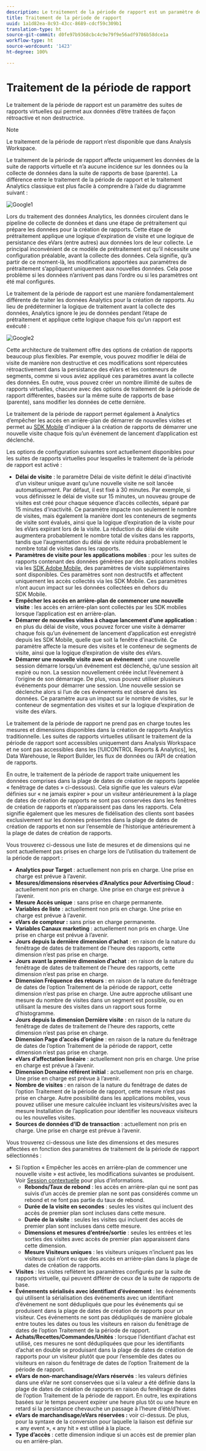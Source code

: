 ```yaml
---
description: Le traitement de la période de rapport est un paramètre des suites de rapports virtuelles qui permet aux données d’être traitées de façon rétroactive et non destructrice.
title: Traitement de la période de rapport
uuid: 1a1d82ea-8c93-43cc-8689-cdcf59c309b1
translation-type: ht
source-git-commit: d0fe97b9368cbc4c9e79f9e56adf9786b58dce1a
workflow-type: ht
source-wordcount: '1423'
ht-degree: 100%

---
```



# Traitement de la période de rapport

Le traitement de la période de rapport est un paramètre des suites de rapports virtuelles qui permet aux données d’être traitées de façon rétroactive et non destructrice.

>[!NOTE]
>
>Le traitement de la période de rapport n’est disponible que dans Analysis Workspace.

Le traitement de la période de rapport affecte uniquement les données de la suite de rapports virtuelle et n’a aucune incidence sur les données ou la collecte de données dans la suite de rapports de base (parente). La différence entre le traitement de la période de rapport et le traitement Analytics classique est plus facile à comprendre à l’aide du diagramme suivant :

![Google1](assets/google1.jpg)

Lors du traitement des données Analytics, les données circulent dans le pipeline de collecte de données et dans une étape de prétraitement qui prépare les données pour la création de rapports. Cette étape de prétraitement applique une logique d’expiration de visite et une logique de persistance des eVars (entre autres) aux données lors de leur collecte. Le principal inconvénient de ce modèle de prétraitement est qu’il nécessite une configuration préalable, avant la collecte des données. Cela signifie, qu’à partir de ce moment-là, les modifications apportées aux paramètres de prétraitement s’appliquent uniquement aux nouvelles données. Cela pose problème si les données n’arrivent pas dans l’ordre ou si les paramètres ont été mal configurés.

Le traitement de la période de rapport est une manière fondamentalement différente de traiter les données Analytics pour la création de rapports. Au lieu de prédéterminer la logique de traitement avant la collecte des données, Analytics ignore le jeu de données pendant l’étape de prétraitement et applique cette logique chaque fois qu’un rapport est exécuté :

![Google2](assets/google2.jpg)

Cette architecture de traitement offre des options de création de rapports beaucoup plus flexibles. Par exemple, vous pouvez modifier le délai de visite de manière non destructive et ces modifications sont répercutées rétroactivement dans la persistance des eVars et les conteneurs de segments, comme si vous aviez appliqué ces paramètres avant la collecte des données. En outre, vous pouvez créer un nombre illimité de suites de rapports virtuelles, chacune avec des options de traitement de la période de rapport différentes, basées sur la même suite de rapports de base (parente), sans modifier les données de cette dernière.

Le traitement de la période de rapport permet également à Analytics d’empêcher les accès en arrière-plan de démarrer de nouvelles visites et permet au [SDK Mobile](https://marketing.adobe.com/developer/get-started/mobile/c-measuring-mobile-applications) d’indiquer à la création de rapports de démarrer une nouvelle visite chaque fois qu’un événement de lancement d’application est déclenché.

Les options de configuration suivantes sont actuellement disponibles pour les suites de rapports virtuelles pour lesquelles le traitement de la période de rapport est activé :

* **Délai de visite** : le paramètre Délai de visite définit le délai d’inactivité d’un visiteur unique avant qu’une nouvelle visite ne soit lancée automatiquement. Par défaut, il est fixé à 30 minutes. Par exemple, si vous définissez le délai de visite sur 15 minutes, un nouveau groupe de visites est créé pour chaque séquence d’accès collectés, séparé par 15 minutes d’inactivité. Ce paramètre impacte non seulement le nombre de visites, mais également la manière dont les conteneurs de segments de visite sont évalués, ainsi que la logique d’expiration de la visite pour les eVars expirant lors de la visite. La réduction du délai de visite augmentera probablement le nombre total de visites dans les rapports, tandis que l’augmentation du délai de visite réduira probablement le nombre total de visites dans les rapports.
* **Paramètres de visite pour les applications mobiles** : pour les suites de rapports contenant des données générées par des applications mobiles via les [SDK Adobe Mobile](https://www.adobe.io/apis/cloudplatform/mobile.html), des paramètres de visite supplémentaires sont disponibles. Ces paramètres sont non destructifs et affectent uniquement les accès collectés via les SDK Mobile. Ces paramètres n’ont aucun impact sur les données collectées en dehors du SDK Mobile.
* **Empêcher les accès en arrière-plan de commencer une nouvelle visite** : les accès en arrière-plan sont collectés par les SDK mobiles lorsque l’application est en arrière-plan.
* **Démarrer de nouvelles visites à chaque lancement d’une application** : en plus du délai de visite, vous pouvez forcer une visite à démarrer chaque fois qu’un événement de lancement d’application est enregistré depuis les SDK Mobile, quelle que soit la fenêtre d’inactivité. Ce paramètre affecte la mesure des visites et le conteneur de segments de visite, ainsi que la logique d’expiration de visite des eVars.
* **Démarrer une nouvelle visite avec un événement** : une nouvelle session démarre lorsqu’un événement est déclenché, qu’une session ait expiré ou non. La session nouvellement créée inclut l’événement à l’origine de son démarrage. De plus, vous pouvez utiliser plusieurs événements pour démarrer une session. Une nouvelle session se déclenche alors si l’un de ces événements est observé dans les données. Ce paramètre aura un impact sur le nombre de visites, sur le conteneur de segmentation des visites et sur la logique d’expiration de visite des eVars.

Le traitement de la période de rapport ne prend pas en charge toutes les mesures et dimensions disponibles dans la création de rapports Analytics traditionnelle. Les suites de rapports virtuelles utilisant le traitement de la période de rapport sont accessibles uniquement dans Analysis Workspace et ne sont pas accessibles dans les [!UICONTROL Reports &amp; Analytics], les, Data Warehouse, le Report Builder, les flux de données ou l’API de création de rapports.

En outre, le traitement de la période de rapport traite uniquement les données comprises dans la plage de dates de création de rapports (appelée « fenêtrage de dates » ci-dessous). Cela signifie que les valeurs eVar définies sur « ne jamais expirer » pour un visiteur antérieurement à la plage de dates de création de rapports ne sont pas conservées dans les fenêtres de création de rapports et n’apparaissent pas dans les rapports. Cela signifie également que les mesures de fidélisation des clients sont basées exclusivement sur les données présentes dans la plage de dates de création de rapports et non sur l’ensemble de l’historique antérieurement à la plage de dates de création de rapports.

Vous trouverez ci-dessous une liste de mesures et de dimensions qui ne sont actuellement pas prises en charge lors de l’utilisation du traitement de la période de rapport :

* **Analytics pour Target** : actuellement non pris en charge. Une prise en charge est prévue à l’avenir.
* **Mesures/dimensions réservées d’Analytics pour Advertising Cloud :** actuellement non pris en charge. Une prise en charge est prévue à l’avenir.
* **Mesure Accès unique** : sans prise en charge permanente.
* **Variables de liste** : actuellement non pris en charge. Une prise en charge est prévue à l’avenir.
* **eVars de compteur :** sans prise en charge permanente.
* **Variables Canaux marketing** : actuellement non pris en charge. Une prise en charge est prévue à l’avenir.
* **Jours depuis la dernière dimension d’achat** : en raison de la nature du fenêtrage de dates de traitement de l’heure des rapports, cette dimension n’est pas prise en charge.
* **Jours avant la première dimension d’achat** : en raison de la nature du fenêtrage de dates de traitement de l’heure des rapports, cette dimension n’est pas prise en charge.
* **Dimension Fréquence des retours** : en raison de la nature du fenêtrage de dates de l’option Traitement de la période de rapport, cette dimension n’est pas prise en charge. Une autre approche utilisant une mesure du nombre de visites dans un segment est possible, ou en utilisant la mesure des visites dans un rapport sous forme d’histogramme.
* **Jours depuis la dimension Dernière visite** : en raison de la nature du fenêtrage de dates de traitement de l’heure des rapports, cette dimension n’est pas prise en charge.
* **Dimension Page d’accès d’origine** : en raison de la nature du fenêtrage de dates de l’option Traitement de la période de rapport, cette dimension n’est pas prise en charge.
* **eVars d’affectation linéaire** : actuellement non pris en charge. Une prise en charge est prévue à l’avenir.
* **Dimension Domaine référent initial** : actuellement non pris en charge. Une prise en charge est prévue à l’avenir.
* **Nombre de visites** : en raison de la nature du fenêtrage de dates de l’option Traitement de la période de rapport, cette mesure n’est pas prise en charge. Autre possibilité dans les applications mobiles, vous pouvez utiliser une mesure calculée incluant les visiteurs/visites avec la mesure Installation de l’application pour identifier les nouveaux visiteurs ou les nouvelles visites.
* **Sources de données d’ID de transaction** : actuellement non pris en charge. Une prise en charge est prévue à l’avenir.

Vous trouverez ci-dessous une liste des dimensions et des mesures affectées en fonction des paramètres de traitement de la période de rapport sélectionnés :

* Si l’option « Empêcher les accès en arrière-plan de commencer une nouvelle visite » est activée, les modifications suivantes se produisent. Voir [Session contextuelle](vrs-mobile-visit-processing.md) pour plus d’informations.
   * **Rebonds/Taux de rebond** : les accès en arrière-plan qui ne sont pas suivis d’un accès de premier plan ne sont pas considérés comme un rebond et ne font pas partie du taux de rebond.
   * **Durée de la visite en secondes** : seules les visites qui incluent des accès de premier plan sont incluses dans cette mesure.
   * **Durée de la visite** : seules les visites qui incluent des accès de premier plan sont incluses dans cette mesure.
   * **Dimensions et mesures d’entrée/sortie** : seules les entrées et les sorties des visites avec accès de premier plan apparaissent dans cette dimension.
   * **Mesure Visiteurs uniques** : les visiteurs uniques n’incluent pas les visiteurs qui n’ont eu que des accès en arrière-plan dans la plage de dates de création de rapports.
* **Visites** : les visites reflètent les paramètres configurés par la suite de rapports virtuelle, qui peuvent différer de ceux de la suite de rapports de base.
* **Événements sérialisés avec identifiant d’événement** : les événements qui utilisent la sérialisation des événements avec un identifiant d’événement ne sont dédupliqués que pour les événements qui se produisent dans la plage de dates de création de rapports pour un visiteur. Ces événements ne sont pas dédupliqués de manière globale entre toutes les dates ou tous les visiteurs en raison du fenêtrage de dates de l’option Traitement de la période de rapport.
* **Achats/Recettes/Commandes/Unités** : lorsque l’identifiant d’achat est utilisé, ces mesures ne sont dédupliquées que pour les identifiants d’achat en double se produisant dans la plage de dates de création de rapports pour un visiteur plutôt que pour l’ensemble des dates ou visiteurs en raison du fenêtrage de dates de l’option Traitement de la période de rapport.
* **eVars de non-marchandisage/eVars réservés** : les valeurs définies dans une eVar ne sont conservées que si la valeur a été définie dans la plage de dates de création de rapports en raison du fenêtrage de dates de l’option Traitement de la période de rapport. En outre, les expirations basées sur le temps peuvent expirer une heure plus tôt ou une heure en retard si la persistance chevauche un passage à l’heure d’été/d’hiver.
* **eVars de marchandisage/eVars réservées :** voir ci-dessus. De plus, pour la syntaxe de la conversion pour laquelle la liaison est définie sur « any event », « any hit » est utilisé à la place.
* **Type d’accès** : cette dimension indique si un accès est de premier plan ou en arrière-plan.
